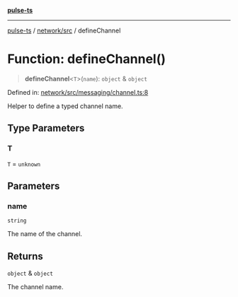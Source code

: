 [**pulse-ts**](../../../README.md)

***

[pulse-ts](../../../README.md) / [network/src](../README.md) / defineChannel

# Function: defineChannel()

> **defineChannel**\<`T`\>(`name`): `object` & `object`

Defined in: [network/src/messaging/channel.ts:8](https://github.com/jlehett/pulse-ts/blob/95f7e0ab0aafbcd2aad691251c554317b3dfe19c/packages/network/src/messaging/channel.ts#L8)

Helper to define a typed channel name.

## Type Parameters

### T

`T` = `unknown`

## Parameters

### name

`string`

The name of the channel.

## Returns

`object` & `object`

The channel name.
